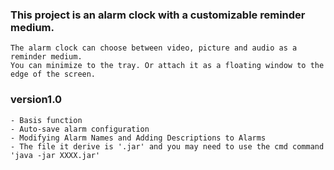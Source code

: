 ### This project is an alarm clock with a customizable reminder medium.
    The alarm clock can choose between video, picture and audio as a reminder medium.
    You can minimize to the tray. Or attach it as a floating window to the edge of the screen.


### version1.0
    - Basis function
    - Auto-save alarm configuration
    - Modifying Alarm Names and Adding Descriptions to Alarms
    - The file it derive is '.jar' and you may need to use the cmd command 'java -jar XXXX.jar'
